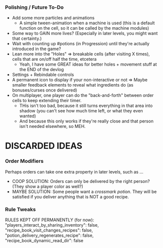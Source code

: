 


### Polishing / Future To-Do

* Add some more particles and animations
  * A simple tween-animation when a machine is used (this is a default function on the cell, so it can be called by the machine modules)
* Some way to GAIN more lives? (Especially in later levels, you might want that certainty.)
* Wait with counting up #potions (in Progression) until they're actually introduced in the game?
* Lean more into the "Holes" => breakable cells (after visiting X times), cells that are on/off half the time, etcetera
  * Yeah, I have some GREAT ideas for better holes + movement stuff at the END of the devlog
* Settings + Rebindable controls
* A permanent icon to display if your non-interactive or not => Maybe smaller feedback elements to reveal what ingredients do (as bonuses/curses once delivered)
* On multiplayer, one player can do the "back-and-forth" between order cells to keep extending their timer.
  * THis isn't too bad, because it still turns everything in that area into shadow (you can't see how much time left, or what they even wanted)
  * And because this only works if they're really close and that person isn't needed elsewhere, so MEH.

# DISCARDED IDEAS

### Order Modifiers

Perhaps orders can take one extra property in later levels, such as ...

* COOP SOLUTION: Orders can only be delivered by the right person? (They show a player color as well?)
* MAYBE SOLUTION: Some people want a _crossmark potion_. They will be satisfied if you deliver anything that is NOT a good recipe.

### Rule Tweaks

RULES KEPT OFF PERMANENTLY (for now):
"players_interact_by_sharing_inventory": false,
"recipe_book_visit_changes_recipes": false,
"potion_delivery_regenerates_recipe": false,
"recipe_book_dynamic_read_dir": false
